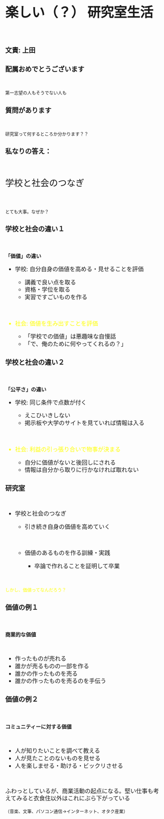 <h1 style="font-size:300%">楽しい（？）
研究室生活</h1>
　
<h2>文責: 上田</h2>

<!--nextpage-->

<h2>配属おめでとうございます</h2>
　
<p>第一志望の人もそうでない人も</p>

<!--nextpage-->

<h2>質問があります</h2>
　
<p>研究室って何するところか分かります？？</p>


<!--nextpage-->

<h2>私なりの答え：</h2>
　
<p style="font-size:200%">学校と社会のつなぎ</p>
　
<p>とても大事。なぜか？</p>


<!--nextpage-->

<h2>学校と社会の違い１</h2>
　
<h3>「価値」の違い</h3>
<ul style="font-size:130%;line-height:130%">
	<li>学校: 自分自身の価値を高める・見せることを評価</li>
	<ul>
		<li>講義で良い点を取る</li>
		<li>資格・学位を取る</li>
		<li>実習ですごいものを作る</li>
	</ul>
 <p>&nbsp;</p>
	<li style="color:yellow">社会: 価値を生み出すことを評価</li>
	<ul>
		<li>「学校での価値」は悪趣味な自慢話</li>
		<li>「で、俺のために何やってくれるの？」</li>
	</ul>
</ul>


<!--nextpage-->

<h2>学校と社会の違い２</h2>
　
<h3>「公平さ」の違い</h3>
<ul style="font-size:130%;line-height:130%">
	<li>学校: 同じ条件で点数が付く</li>
	<ul>
		<li>えこひいきしない</li>
		<li>掲示板や大学のサイトを見ていれば情報は入る</li>
	</ul>
 <p>&nbsp;</p>
	<li style="color:yellow">社会: 利益の引っ張り合いで物事が決まる</li>
	<ul>
		<li>自分に価値がないと後回しにされる</li>
		<li>情報は自分から取りに行かなければ取れない</li>
	</ul>
</ul>


<!--nextpage-->

<h2>研究室</h2>
　
<ul style="font-size:130%;line-height:130%">
	<li>学校と社会のつなぎ</li>
	<ul>
		<li>引き続き自身の価値を高めていく</li>
 <p>&nbsp;</p>
		<li>価値のあるものを作る訓練・実践</li>
		<ul>
			<li>卒論で作れることを証明して卒業</li>
		</ul>
	</ul>
</ul>
　
<p style="color:yellow">しかし、価値ってなんだろう？</p>


<!--nextpage-->

<h2>価値の例１</h2>
　　
<h3>商業的な価値</h3>
　
<ul style="font-size:130%;line-height:130%">
	<li>作ったものが売れる</li>
	<li>誰かが売るものの一部を作る</li>
	<li>誰かの作ったものを売る</li>
	<li>誰かの作ったものを売るのを手伝う</li>
</ul>


<!--nextpage-->

<h2>価値の例２</h2>
　　
<h3>コミュニティーに対する価値</h3>
　
<ul style="font-size:130%;line-height:130%">
	<li>人が知りたいことを調べて教える</li>
	<li>人が見たことのないものを見せる</li>
	<li>人を楽しませる・助ける・ビックリさせる</li>
</ul>
　
<p style="font-size:130%;line-height:130%">ふわっとしているが、商業活動の起点になる。堅い仕事も考えてみると衣食住以外はこれにぶら下がっている</p>
<p>（音楽、文筆、パソコン通信→インターネット、オタク産業）</p>
